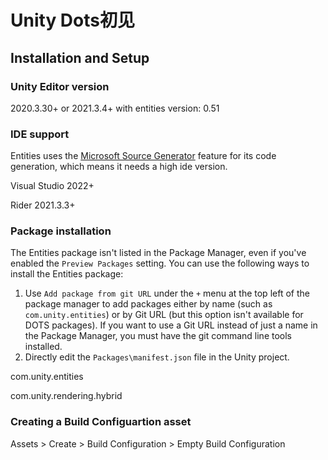 # Unity Dots初见

## Installation and Setup

### Unity Editor version

2020.3.30+ or 2021.3.4+ with entities version: 0.51

### IDE support

Entities uses the [Microsoft Source Generator](https://docs.microsoft.com/en-us/dotnet/csharp/roslyn-sdk/source-generators-overview) feature for its code generation, which means it needs a high ide version.

Visual Studio 2022+

Rider 2021.3.3+

### Package installation

The Entities package isn't listed in the Package Manager, even if you've enabled the `Preview Packages` setting. You can use the following ways to install the Entities package:

1. Use `Add package from git URL` under the `+` menu at the top left of the package manager to add packages either by name (such as  `com.unity.entities`) or by Git URL (but this option isn't available for DOTS packages). If you want to use a Git URL instead of just a name in the Package Manager, you must have the git command line tools installed.
2. Directly edit the `Packages\manifest.json` file in the Unity project. 

com.unity.entities

com.unity.rendering.hybrid

### Creating a Build Configuartion asset

Assets > Create > Build Configuration > Empty Build Configuration